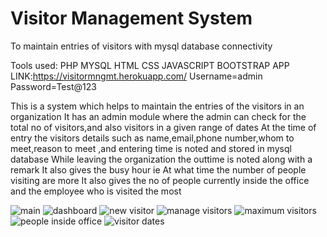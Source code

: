 # Visitor Management System
To maintain entries of visitors with mysql database connectivity 

Tools used:
PHP
MYSQL
HTML
CSS
JAVASCRIPT
BOOTSTRAP
APP LINK:https://visitormngmt.herokuapp.com/
Username=admin 
Password=Test@123

This is a system which helps to maintain the entries of the visitors in an organization
It has an admin module where the admin can check for the total no of visitors,and also visitors in a given range of dates
At the time of entry the visitors details such as name,email,phone number,whom to meet,reason to meet ,and entering time is noted and stored in mysql database
While leaving the organization the outtime is noted along with a remark 
It also gives the busy hour ie At what time the number of people visiting are more
It also gives the no of people currently inside the office and the employee who is visited the most 

![main](https://user-images.githubusercontent.com/61914497/116357066-af157580-a819-11eb-91a6-aaa20cad2364.JPG)
![dashboard](https://user-images.githubusercontent.com/61914497/116357073-b177cf80-a819-11eb-87cd-61d8517c0e03.JPG)
![new visitor](https://user-images.githubusercontent.com/61914497/116357081-b3419300-a819-11eb-8dd4-b956e218fad6.JPG)
![manage visitors](https://user-images.githubusercontent.com/61914497/116357084-b472c000-a819-11eb-8536-1cd96ce12b03.JPG)
![maximum visitors](https://user-images.githubusercontent.com/61914497/116357089-b50b5680-a819-11eb-8425-c8e664c6f5df.JPG)
![people inside office](https://user-images.githubusercontent.com/61914497/116357093-b63c8380-a819-11eb-978c-c883e7e54cf4.JPG)
![visitor dates](https://user-images.githubusercontent.com/61914497/116357096-b6d51a00-a819-11eb-959d-a47600187ee7.JPG)
